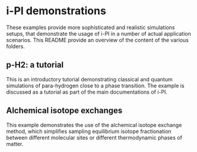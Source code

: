 i-PI demonstrations
===================

These examples provide more sophisticated and realistic simulations setups, that 
demonstrate the usage of i-PI in a number of actual application scenarios. 
This README provide an overview of the content of the various folders.


p-H2: a tutorial
----------------

This is an introductory tutorial demonstrating classical and quantum simulations
of para-hydrogen close to a phase transition. The example is discussed as a tutorial
as part of the main documentations of i-PI. 


Alchemical isotope exchanges
----------------------------

This example demonstrates the use of the alchemical isotope exchange method, which simplifies
sampling equilibrium isotope fractionation between different molecular sites or different
thermodynamic phases of matter.

